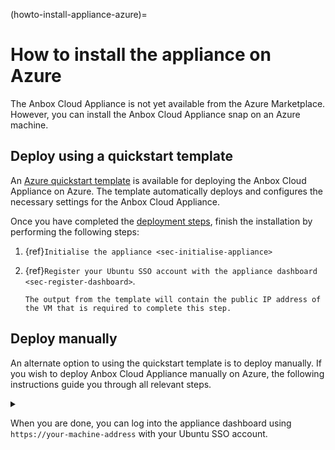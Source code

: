 (howto-install-appliance-azure)=
# How to install the appliance on Azure

The Anbox Cloud Appliance is not yet available from the Azure Marketplace. However, you can install the Anbox Cloud Appliance snap on an Azure machine.

## Deploy using a quickstart template
<!-- wokeignore:rule=master -->
An [Azure quickstart template](https://github.com/Azure/azure-quickstart-templates/tree/master/quickstarts/canonical/anbox) is available for deploying the Anbox Cloud Appliance on Azure. The template automatically deploys and configures the necessary settings for the Anbox Cloud Appliance.
<!-- wokeignore:rule=master -->
Once you have completed the [deployment steps](https://github.com/Azure/azure-quickstart-templates/tree/master/quickstarts/canonical/anbox#deployment-steps), finish the installation by performing the following steps:

1. {ref}`Initialise the appliance <sec-initialise-appliance>`
1. {ref}`Register your Ubuntu SSO account with the appliance dashboard <sec-register-dashboard>`.

    ```{Tip}
    The output from the template will contain the public IP address of the VM that is required to complete this step.
    ```

## Deploy manually

An alternate option to using the quickstart template is to deploy manually. If you wish to deploy Anbox Cloud Appliance manually on Azure, the following instructions guide you through all relevant steps.

<details>
<summary></summary>

  The entire deployment process will take 20-30 minutes, depending on the selected hardware and the network conditions.

  ## Prerequisites

  Check the hardware requirements listed in {ref}`ref-requirements` for the Anbox Cloud Appliance.

  In addition, make sure you have the following prerequisites:

  * An Ubuntu SSO account. If you don't have one yet, create it [here](https://login.ubuntu.com).
  * Your Ubuntu Pro token for an Ubuntu Pro subscription. If you don't have one yet, [speak to your Canonical representative](https://anbox-cloud.io/contact-us). If you already have a valid Ubuntu Pro token, log in to https://ubuntu.com/pro to retrieve it.
    ```{caution}
    The *Ubuntu Pro (Infra-only)* token does **NOT** work and will result in a failed deployment. You need an *Ubuntu Pro* subscription.
    ```
  * An Azure account that you use to create the virtual machine.

  Once you have the prerequisites, the first step is to create a virtual machine on which you can install the Anbox Cloud Appliance.

  ### 1. Create a Linux virtual machine

  Log on to the [Microsoft Azure Portal](https://portal.azure.com/) and select the **Quickstart Center** service.

  ![Quickstart Center](https://assets.ubuntu.com/v1/0ca30941-azure_quickstart-co.png)

  In the Quickstart Center, select **Deploy a virtual machine**. On the resulting screen, select **Create a Linux virtual machine**.

  ![Deploy a virtual machine](https://assets.ubuntu.com/v1/d0ac4cf5-azure_deploy-vm-co.png)

  ### 2. Configure basic settings

  On the **Basics** tab of the virtual machine configuration, specify the required information. Several of the options are specific to how and where you want to deploy your virtual machine. In most cases you can keep the default values, but make sure to set the following configurations:

  * Select the latest Ubuntu image (Ubuntu Server 22.04 LTS) for the architecture that you want to use. The following instructions and screenshots use the Arm64 architecture.
  * Select a size that matches the hardware requirements(see {ref}`sec-minimum-hardware-requirements`). For example, select `Standard_D16ps_v5`, which has 16 vCPUs and 64 GB of RAM.
  * Change the user name of the administrator account to `ubuntu`.
  * Accept the defaults for the inbound port rules for now; these rules will be configured later in the setup process.

  ![Basics tab](https://assets.ubuntu.com/v1/9c8844a2-azure_config-basics-co.png)

  Click **Next: Disks** to continue to the next tab.

  ### 3. Configure disks

  Azure separates the main disk for the operating system and any data disks. On the **Disks** tab of the virtual machine configuration, you can configure the OS disk and attach data disks.

  For the Anbox Cloud Appliance, you should attach a separate data disk of at least 50 GB. To do so, click **Create and attach a new disk**. You can accept the default settings and change the disk size according to your requirements. For performance reasons, we recommend using 100 GB or more.

  ![Create and attach a new disk](https://assets.ubuntu.com/v1/8fea8b11-azure_config-disk.png)

  Click **Next: Networking** to continue to the next tab.

  ### 4. Configure networking

  For networking, the Anbox Cloud Appliance requires the following change to the default settings:

  1. For the **NIC network security group**, select **Advanced** and create a network security group.
  1. Add an inbound security rule that allows access to the following destination port ranges: `80,443,8444,5349,10000-11000,60000-60100`
  1. Change the name of the rule and, if relevant for your setup, adapt the priority of the rule.

  ![Network security group configuration](https://assets.ubuntu.com/v1/a7be81a2-azure_config-secgroup-co.png)

  ### 5. Finalise the configuration

  Check the configuration settings on the remaining tabs and make sure they are suitable for your deployment. The Anbox Cloud Appliance does not require any changes to the default configuration for these areas.

  ### 6. Review and create

  On the **Review + create** tab, check the final configuration. If everything looks good, click **Create** to launch the virtual machine.

  ![Review + create](https://assets.ubuntu.com/v1/c6ff12de-azure_config-review.png)

  Azure will prompt you to download your private key before it starts creating the virtual machine. Make sure to save the private key in a secure location and with secure permissions (0600).

  ![Deployment](https://assets.ubuntu.com/v1/fafd883f-azure_progress.png)

  When deployment is complete, you can log on to the machine and install the Anbox Cloud Appliance.

  For additional information, see the [Microsoft documentation](https://docs.microsoft.com/en-gb/azure/virtual-machines/) about creating virtual machines in Azure.

  ### Connect to the virtual machine using SSH

  To install the Anbox Cloud Appliance, you must connect to the virtual machine that you just created, using SSH.

  To do so, go to the resource page of your virtual machine and find its public IP address. Then use SSH to log on to the machine, using the user name `ubuntu` and the private key file that you downloaded during the creation of the virtual machine. For example:

      ssh -i Downloads/anbox-cloud-appliance_key.pem ubuntu@192.0.2.15

  ## Finish the installation

  Perform the following steps to finish the appliance installation on the virtual machine. If you are not already familiar with how to perform these steps, see {ref}`tut-installing-appliance` for detailed instructions.

  1. Install the Anbox Cloud Appliance on the virtual machine.  
    ```{note}
    Remember to attach the virtual machine to your Ubuntu Pro subscription, while installing the appliance.
    ```
  1. Initialise the appliance.
  1. Register your Ubuntu SSO account with the appliance dashboard.

</details>

When you are done, you can log into the appliance dashboard using `https://your-machine-address` with your Ubuntu SSO account.
